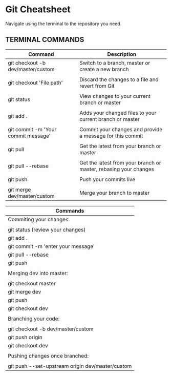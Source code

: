 # Git Cheatsheet

Navigate using the terminal to the repository you need.


## TERMINAL COMMANDS

| Command | Description |
| ------- | ----------- |
| git checkout -b dev/master/custom | Switch to a branch, master or create a new branch |
|  |  |
| git checkout 'File path' | Discard the changes to a file and revert from Git |
|  |  |
| git status | View changes to your current branch or master |
|  |  |
| git add . | Adds your changed files to your current branch or master |
|  |  |
| git commit -m 'Your commit message' | Commit your changes and provide a message for this commit |
|  |  |
| git pull | Get the latest from your branch or master |
|  |  |
| git pull --rebase | Get the latest from your branch or master, rebasing your changes |
|  |  |
| git push | Push your commits live |
|  |  |
| git merge dev/master/custom | Merge your branch to master |


| Commands |
| ------- |
| Commiting your changes: |
|  |
| git status (review your changes) |
| git add . |
| git commit -m 'enter your message' |
| git pull --rebase |
| git push |
|  |
| Merging dev into master: |
|  |
| git checkout master |
| git merge dev |
| git push |
| git checkout dev |
|  |
| Branching your code: |
|  |
| git checkout -b dev/master/custom |
| git push origin |
| git checkout dev |
|  |
| Pushing changes once branched: |
|  |
| git push --set-upstream origin dev/master/custom
